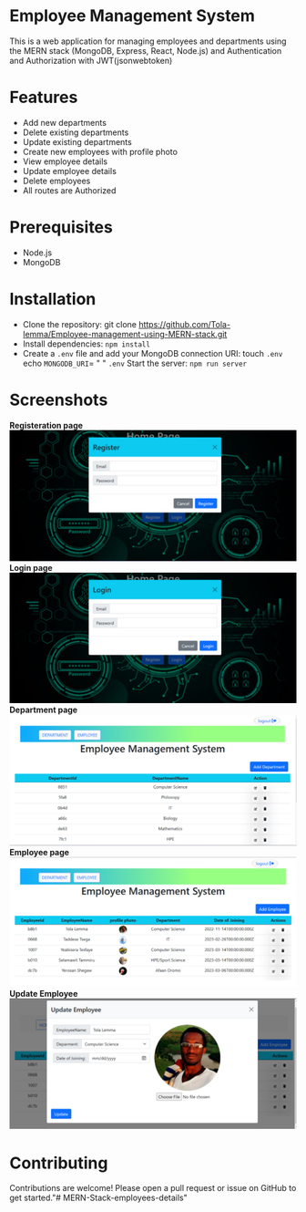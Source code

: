 # Employee Management System
This is a web application for managing employees and departments using the MERN stack (MongoDB, Express, React, Node.js) and Authentication and Authorization with JWT(jsonwebtoken)

# Features
- Add new departments
- Delete existing departments
- Update existing departments
- Create new employees with profile photo
- View employee details
- Update employee details
- Delete employees
- All routes are Authorized
# Prerequisites
- Node.js 
- MongoDB 
# Installation
- Clone the repository:
git clone https://github.com/Tola-lemma/Employee-management-using-MERN-stack.git
- Install dependencies:
`npm install`
- Create a `.env` file and add your MongoDB connection URI:
     touch `.env`
    echo `MONGODB_URI`= <your-mongodb-uri>" "  `.env`
     Start the server:
`npm run server`
# Screenshots
 <strong> Registeration page</strong>
 <img src="Backend/public/images/RegisterPage.jpg" alt="">
     <strong> Login page</strong>
  <img src="Backend/public/images/login.jpg" alt="">
  <strong> Department page</strong>
<img src="Backend/public/images/DepPage.jpg" alt="">
<strong> Employee page</strong>
<img src="Backend/public/images/EmpPage.jpg" alt="">
<strong> Update Employee </strong>
<img src="Backend/public/images/EmpUpdate.jpg" alt="">


# Contributing
Contributions are welcome! Please open a pull request or issue on GitHub to get started."# MERN-Stack-employees-details" 
